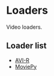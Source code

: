 # Loaders

Video loaders.

## Loader list

* [AVI-R](https://pypi.org/project/avi-r/)
* [MoviePy](https://pypi.org/project/moviepy/)
